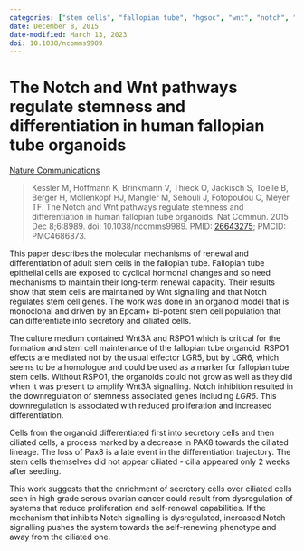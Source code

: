 ```yaml
---
categories: ["stem cells", "fallopian tube", "hgsoc", "wnt", "notch", "markers"]
date: December 8, 2015
date-modified: March 13, 2023
doi: 10.1038/ncomms9989
---
```


# The Notch and Wnt pathways regulate stemness and differentiation in human fallopian tube organoids

[Nature Communications](https://www.nature.com/articles/ncomms9989)

> Kessler M, Hoffmann K, Brinkmann V, Thieck O, Jackisch S, Toelle B, Berger H,
> Mollenkopf HJ, Mangler M, Sehouli J, Fotopoulou C, Meyer TF. The Notch and Wnt
> pathways regulate stemness and differentiation in human fallopian tube
> organoids. Nat Commun. 2015 Dec 8;6:8989. doi: 10.1038/ncomms9989. PMID:
> [26643275](https://pubmed.ncbi.nlm.nih.gov/26643275); PMCID: PMC4686873.

This paper describes the molecular mechanisms of renewal and differentiation of
adult stem cells in the fallopian tube. Fallopian tube epithelial cells are
exposed to cyclical hormonal changes and so need mechanisms to maintain their
long-term renewal capacity. Their results show that stem cells are maintained by
Wnt signalling and that Notch regulates stem cell genes. The work was done in an
organoid model that is monoclonal and driven by an Epcam+ bi-potent stem cell
population that can differentiate into secretory and ciliated cells.

The culture medium contained Wnt3A and RSPO1 which is critical for the formation
and stem cell maintenance of the fallopian tube organoid. RSPO1 effects are
mediated not by the usual effector LGR5, but by LGR6, which seems to be a
homologue and could be used as a marker for fallopian tube stem cells. Without
RSPO1, the organoids could not grow as well as they did when it was present to
amplify Wnt3A signalling. Notch inhibition resulted in the downregulation of
stemness associated genes including *LGR6*. This downregulation is associated
with reduced proliferation and increased differentiation.

Cells from the organoid differentiated first into secretory cells and then
ciliated cells, a process marked by a decrease in PAX8 towards the ciliated
lineage. The loss of Pax8 is a late event in the differentiation trajectory. The
stem cells themselves did not appear ciliated - cilia appeared only 2 weeks
after seeding.

This work suggests that the enrichment of secretory cells over ciliated cells
seen in high grade serous ovarian cancer could result from dysregulation of
systems that reduce proliferation and self-renewal capabilities. If the
mechanism that inhibits Notch signalling is dysregulated, increased Notch
signalling pushes the system towards the self-renewing phenotype and away from
the ciliated one.
